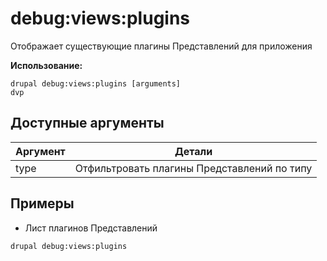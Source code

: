 # debug:views:plugins
Отображает существующие плагины Представлений для приложения

**Использование:**
```
drupal debug:views:plugins [arguments]
dvp
```

## Доступные аргументы
Аргумент | Детали
---------|-------------
type | Отфильтровать плагины Представлений по типу

## Примеры
* Лист плагинов Представлений
```
drupal debug:views:plugins
```
